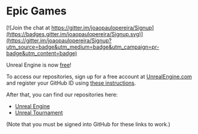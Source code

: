 # Epic Games

[![Join the chat at https://gitter.im/joaopaulopereira/Signup](https://badges.gitter.im/joaopaulopereira/Signup.svg)](https://gitter.im/joaopaulopereira/Signup?utm_source=badge&utm_medium=badge&utm_campaign=pr-badge&utm_content=badge)

Unreal Engine is now [free](https://www.unrealengine.com/blog/ue4-is-free)!

To access our repositories, sign up for a free account at [UnrealEngine.com](https://www.unrealengine.com) and register your GitHub ID using [these instructions](https://www.unrealengine.com/ue4-on-github). 

After that, you can find our repositories here:

*  [Unreal Engine](https://github.com/EpicGames/UnrealEngine)
*  [Unreal Tournament](https://github.com/EpicGames/UnrealTournament)
  
(Note that you must be signed into GitHub for these links to work.)
